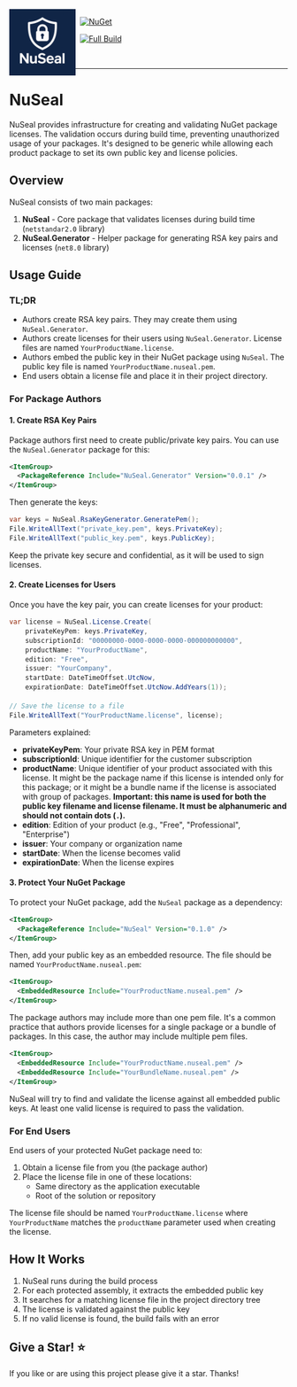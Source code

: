 <img align="left" src="logo.png" width="120" height="120">

&nbsp; [![NuGet](https://img.shields.io/nuget/v/NuSeal.svg)](https://www.nuget.org/packages/NuSeal)

&nbsp; [![Full Build](https://github.com/fiseni/NuSeal/actions/workflows/build.yml/badge.svg)](https://github.com/fiseni/NuSeal/actions/workflows/build.yml)

&nbsp; 

---
# NuSeal

NuSeal provides infrastructure for creating and validating NuGet package licenses. The validation occurs during build time, preventing unauthorized usage of your packages. It's designed to be generic while allowing each product package to set its own public key and license policies.

## Overview

NuSeal consists of two main packages:

1. **NuSeal** - Core package that validates licenses during build time (`netstandar2.0` library)
2. **NuSeal.Generator** - Helper package for generating RSA key pairs and licenses (`net8.0` library)

## Usage Guide

### TL;DR

- Authors create RSA key pairs. They may create them using `NuSeal.Generator`.
- Authors create licenses for their users using `NuSeal.Generator`. License files are named `YourProductName.license`.
- Authors embed the public key in their NuGet package using `NuSeal`. The public key file is named `YourProductName.nuseal.pem`.
- End users obtain a license file and place it in their project directory.

### For Package Authors

#### 1. Create RSA Key Pairs

Package authors first need to create public/private key pairs. You can use the `NuSeal.Generator` package for this:

```xml
<ItemGroup>
  <PackageReference Include="NuSeal.Generator" Version="0.0.1" />
</ItemGroup>
```

Then generate the keys:

```csharp
var keys = NuSeal.RsaKeyGenerator.GeneratePem();
File.WriteAllText("private_key.pem", keys.PrivateKey);
File.WriteAllText("public_key.pem", keys.PublicKey);
```

Keep the private key secure and confidential, as it will be used to sign licenses.

#### 2. Create Licenses for Users

Once you have the key pair, you can create licenses for your product:

```csharp
var license = NuSeal.License.Create(
    privateKeyPem: keys.PrivateKey,
    subscriptionId: "00000000-0000-0000-0000-000000000000",
    productName: "YourProductName",
    edition: "Free",
    issuer: "YourCompany",
    startDate: DateTimeOffset.UtcNow,
    expirationDate: DateTimeOffset.UtcNow.AddYears(1));

// Save the license to a file
File.WriteAllText("YourProductName.license", license);
```

Parameters explained:
- **privateKeyPem**: Your private RSA key in PEM format
- **subscriptionId**: Unique identifier for the customer subscription
- **productName**: Unique identifier of your product associated with this license. It might be the package name if this license is intended only for this package; or it might be a bundle name if the license is associated with group of packages. <strong>Important: this name is used for both the public key filename and license filename. It must be alphanumeric and should not contain dots (`.`).</strong>
- **edition**: Edition of your product (e.g., "Free", "Professional", "Enterprise")
- **issuer**: Your company or organization name
- **startDate**: When the license becomes valid
- **expirationDate**: When the license expires

#### 3. Protect Your NuGet Package

To protect your NuGet package, add the `NuSeal` package as a dependency:

```xml
<ItemGroup>
  <PackageReference Include="NuSeal" Version="0.1.0" />
</ItemGroup>
```

Then, add your public key as an embedded resource. The file should be named `YourProductName.nuseal.pem`:

```xml
<ItemGroup>
  <EmbeddedResource Include="YourProductName.nuseal.pem" />
</ItemGroup>
```

The package authors may include more than one pem file. It's a common practice that authors provide licenses for a single package or a bundle of packages. In this case, the author may include multiple pem files.

```xml
<ItemGroup>
  <EmbeddedResource Include="YourProductName.nuseal.pem" />
  <EmbeddedResource Include="YourBundleName.nuseal.pem" />
</ItemGroup>
```

NuSeal will try to find and validate the license against all embedded public keys. At least one valid license is required to pass the validation.

### For End Users

End users of your protected NuGet package need to:

1. Obtain a license file from you (the package author)
2. Place the license file in one of these locations:
   - Same directory as the application executable
   - Root of the solution or repository

The license file should be named `YourProductName.license` where `YourProductName` matches the `productName` parameter used when creating the license.

## How It Works

1. NuSeal runs during the build process
2. For each protected assembly, it extracts the embedded public key
3. It searches for a matching license file in the project directory tree
4. The license is validated against the public key
5. If no valid license is found, the build fails with an error

## Give a Star! :star:
If you like or are using this project please give it a star. Thanks!
